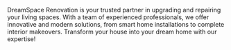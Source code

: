 DreamSpace Renovation is your trusted partner in upgrading and repairing your living spaces. With a team of experienced professionals, we offer innovative and modern solutions, from smart home installations to complete interior makeovers. Transform your house into your dream home with our expertise!

